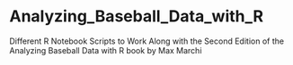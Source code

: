 # Analyzing_Baseball_Data_with_R
Different R Notebook Scripts to Work Along with the Second Edition of the Analyzing Baseball Data with R book by Max Marchi
